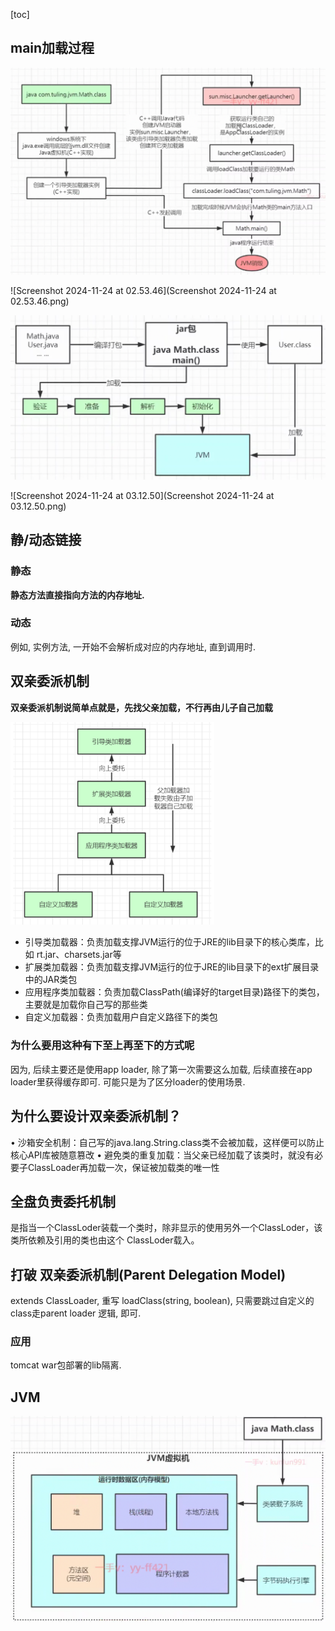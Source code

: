 [toc]

## main加载过程



<img src="Screenshot 2024-11-24 at 02.50.13.png" alt="Screenshot 2024-11-24 at 02.50.13" style="zoom:50%;" />

![Screenshot 2024-11-24 at 02.53.46](Screenshot 2024-11-24 at 02.53.46.png)



<img src="Screenshot 2024-11-24 at 02.51.51.png" alt="Screenshot 2024-11-24 at 02.51.51" style="zoom: 50%;" />

![Screenshot 2024-11-24 at 03.12.50](Screenshot 2024-11-24 at 03.12.50.png)



## 静/动态链接

### 静态

**静态方法直接指向方法的内存地址.**

### 动态

例如, 实例方法, 一开始不会解析成对应的内存地址, 直到调用时.



## 双亲委派机制

**双亲委派机制说简单点就是，先找父亲加载，不行再由儿子自己加载**



<img src="Screenshot 2024-11-24 at 05.52.45.png" alt="Screenshot 2024-11-24 at 05.52.45" style="zoom:33%;" />



- 引导类加载器：负责加载支撑JVM运行的位于JRE的lib目录下的核心类库，比如 rt.jar、charsets.jar等
- 扩展类加载器：负责加载支撑JVM运行的位于JRE的lib目录下的ext扩展目录中的JAR类包
- 应用程序类加载器：负责加载ClassPath(编译好的target目录)路径下的类包，主要就是加载你自己写的那些类
- 自定义加载器：负责加载用户自定义路径下的类包



### 为什么要用这种有下至上再至下的方式呢

因为, 后续主要还是使用app loader, 除了第一次需要这么加载, 后续直接在app loader里获得缓存即可. 可能只是为了区分loader的使用场景.



## 为什么要设计双亲委派机制？

• 沙箱安全机制：自己写的java.lang.String.class类不会被加载，这样便可以防止核心API库被随意篡改
• 避免类的重复加载：当父亲已经加载了该类时，就没有必要子ClassLoader再加载一次，保证被加载类的唯一性

## 全盘负责委托机制

是指当一个ClassLoder装载一个类时，除非显示的使用另外一个ClassLoder，该类所依赖及引用的类也由这个
ClassLoder载入。

## 打破 双亲委派机制(**Parent Delegation Model**)

extends ClassLoader, 重写  loadClass(string, boolean), 只需要跳过自定义的class走parent loader 逻辑, 即可.

### 应用 

tomcat war包部署的lib隔离.



## JVM

<img src="image-20241125134619665.png" alt="image-20241125134619665" style="zoom:50%;" />



